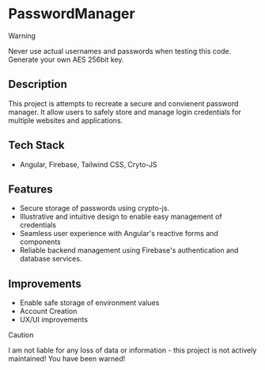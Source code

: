 # PasswordManager
>[!WARNING] 
> Never use actual usernames and passwords when testing this code.
> Generate your own AES 256bit key.

## Description
This project is attempts to recreate a secure and convienent password manager. It allow users to safely store and manage login credentials for multiple websites and applications.

## Tech Stack
- Angular, Firebase, Tailwind CSS, Cryto-JS

## Features
- Secure storage of passwords using crypto-js.
- Illustrative and intuitive design to enable easy management of credentials
- Seamless user experience with Angular's reactive forms and components
- Reliable backend management using Firebase's authentication and database services.

## Improvements
- Enable safe storage of environment values
- Account Creation
- UX/UI improvements

>[!CAUTION]
> I am not liable for any loss of data or information - this project is not actively maintained!
>You have been warned!
